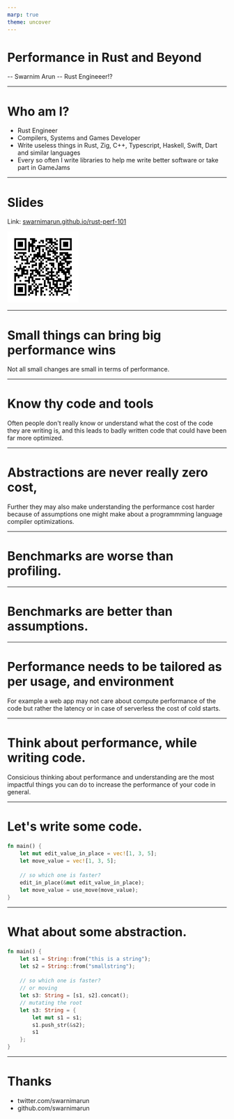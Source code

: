 ```yaml
---
marp: true
theme: uncover
---
```


# Performance in Rust and Beyond

-- Swarnim Arun
-- Rust Engineeer!?

---

# Who am I?

- Rust Engineer
- Compilers, Systems and Games Developer
- Write useless things in Rust, Zig, C++, Typescript, Haskell, Swift, Dart and similar languages
- Every so often I write libraries to help me write better software or take part in GameJams

---

# Slides

Link: [swarnimarun.github.io/rust-perf-101](https://swarnimarun.github.io/rust-perf-101)

![qr-code-to-the-above-url](./qrcode.png)

---

# Small things can bring big performance wins

Not all small changes are small in terms of performance.

---

# Know thy code and tools

Often people don't really know or understand what the cost of the code they are writing is, and this leads to badly written code that could have been far more optimized.

---

# Abstractions are never really zero cost,

Further they may also make understanding the performance cost harder because of assumptions one might make about a programmming language compiler optimizations.

---

# Benchmarks are worse than profiling. 

---

# Benchmarks are better than assumptions.

---

# Performance needs to be tailored as per usage, and environment

For example a web app may not care about compute performance of the code but rather the latency or in case of serverless the cost of cold starts.

---

# Think about performance, while writing code.

Consicious thinking about performance and understanding are the most impactful things you can do to increase the performance of your code in general.

--- 

# Let's write some code.

```rust
fn main() {
    let mut edit_value_in_place = vec![1, 3, 5];
    let move_value = vec![1, 3, 5];

    // so which one is faster?
    edit_in_place(&mut edit_value_in_place);
    let move_value = use_move(move_value);
}
```

---

# What about some abstraction.

```rust
fn main() {
    let s1 = String::from("this is a string");
    let s2 = String::from("smallstring");

    // so which one is faster?
    // or moving
    let s3: String = [s1, s2].concat();
    // mutating the root
    let s3: String = {
        let mut s1 = s1;
        s1.push_str(&s2);
        s1
    };
}
```

---

# Thanks

- twitter.com/swarnimarun
- github.com/swarnimarun
